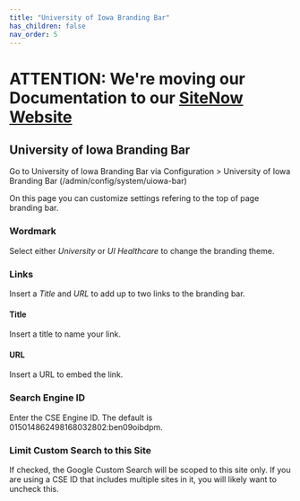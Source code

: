 ```yaml
---
title: "University of Iowa Branding Bar"
has_children: false
nav_order: 5
---
```

# ATTENTION: We're moving our Documentation to our [SiteNow Website](http://sitenow.uiowa.edu/documentation/university-iowa-branding-bar)

## University of Iowa Branding Bar

Go to University of Iowa Branding Bar via Configuration > University of Iowa Branding Bar (/admin/config/system/uiowa-bar)

On this page you can customize settings refering to the top of page branding bar.

### Wordmark

Select either *University* or *UI Healthcare* to change the branding theme.

### Links

Insert a *Title* and *URL* to add up to two links to the branding bar.

#### Title

Insert a title to name your link.

#### URL

Insert a URL to embed the link.

### Search Engine ID

Enter the CSE Engine ID. The default is 015014862498168032802:ben09oibdpm.

### Limit Custom Search to this Site

If checked, the Google Custom Search will be scoped to this site only. If you are using a CSE ID that includes multiple sites in it, you will likely want to uncheck this.
